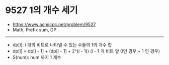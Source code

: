 # 9527 1의 개수 세기

- https://www.acmicpc.net/problem/9527
- Math, Prefix sum, DP
---
- dp[i]: i 개의 비트로 나타낼 수 있는 수들의 1의 개수 합
- dp[i] = dp[i - 1] + (dp[i - 1] + 2^(i - 1)) (i - 1 개 비트 앞 0인 경우 +  1 인 경우)
- S(num): num 까지 1 개수
